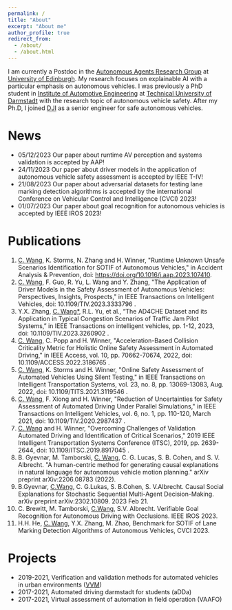 ```yaml
---
permalink: /
title: "About"
excerpt: "About me"
author_profile: true
redirect_from: 
  - /about/
  - /about.html
---
```


I am currently a Postdoc in the [Autonomous Agents Research Group](https://agents.inf.ed.ac.uk/) at [University of Edinburgh](https://www.ed.ac.uk/). My research focuses on explainable AI with a particular emphasis on autonomous vehicles. I was previously a PhD student in [Institute of Automotive Engineering](https://www.fzd.tu-darmstadt.de/fzd/index.en.jsp) at [Technical University of Darmstadt](https://www.tu-darmstadt.de/) with the research topic of autonomous vehicle safety. After my Ph.D, I joined [DJI](https://auto.dji.com/) as a senior engineer for safe autonomous vehicles.

News
======
- 05/12/2023 Our paper about runtime AV perception and systems validation is accepted by AAP!
- 24/11/2023 Our paper about driver models in the application of autonomous vehicle safety assessment is accepted by IEEE T-IV!
- 21/08/2023 Our paper about adversarial datasets for testing lane marking detection algorithms is accepted by the international Conference on Vehicular Control and Intelligence (CVCI) 2023!
- 01/07/2023 Our paper about goal recognition for autonomous vehicles is accepted by IEEE IROS 2023!

Publications
======
1. <ins>C. Wang</ins>, K. Storms, N. Zhang and H. Winner, "Runtime Unknown Unsafe Scenarios Identification for SOTIF of Autonomous Vehicles," in Accident Analysis & Prevention, doi: https://doi.org/10.1016/j.aap.2023.107410.
2. <ins>C. Wang</ins>, F. Guo, R. Yu, L. Wang and Y. Zhang, "The Application of Driver Models in the Safety Assessment of Autonomous Vehicles: Perspectives, Insights, Prospects," in IEEE Transactions on Intelligent Vehicles, doi: 10.1109/TIV.2023.3333796 .
3. Y.X. Zhang, <ins>C. Wang*</ins>, R.L. Yu, et al., “The AD4CHE Dataset and its Application in Typical Congestion Scenarios of Traffic Jam Pilot Systems,” in IEEE Transactions on intelligent vehicles, pp. 1-12, 2023, doi: 10.1109/TIV.2023.3260902     .
4. <ins>C. Wang</ins>, C. Popp and H. Winner, "Acceleration-Based Collision Criticality Metric for Holistic Online Safety Assessment in Automated Driving," in IEEE Access, vol. 10, pp. 70662-70674, 2022, doi: 10.1109/ACCESS.2022.3186765     .
5. <ins>C. Wang</ins>, K. Storms and H. Winner, "Online Safety Assessment of Automated Vehicles Using Silent Testing," in IEEE Transactions on Intelligent Transportation Systems, vol. 23, no. 8, pp. 13069-13083, Aug. 2022, doi: 10.1109/TITS.2021.3119546     .
6. <ins>C. Wang</ins>, F. Xiong and H. Winner, "Reduction of Uncertainties for Safety Assessment of Automated Driving Under Parallel Simulations," in IEEE Transactions on Intelligent Vehicles, vol. 6, no. 1, pp. 110-120, March 2021, doi: 10.1109/TIV.2020.2987437     .
7. <ins>C. Wang</ins> and H. Winner, "Overcoming Challenges of Validation Automated Driving and Identification of Critical Scenarios," 2019 IEEE Intelligent Transportation Systems Conference (ITSC), 2019, pp. 2639-2644, doi: 10.1109/ITSC.2019.8917045     .
8. B. Gyevnar, M. Tamborski, <ins>C. Wang</ins>, C. G. Lucas, S. B. Cohen, and S. V. Albrecht. "A human-centric method for generating causal explanations in natural language for autonomous vehicle motion planning." arXiv preprint arXiv:2206.08783      (2022).
9. B.Gyevnar, <ins>C.Wang</ins>, C. G.Lukas, S. B.Cohen, S. V.Albrecht. Causal Social Explanations for Stochastic Sequential Multi-Agent Decision-Making. arXiv preprint arXiv:2302.10809.      2023 Feb 21.
10. C. Brewitt, M. Tamborski, <ins>C.Wang</ins>, S.V. Albrecht. Verifiable Goal Recognition for Autonomous Driving with Occlusions. IEEE IROS 2023.
11. H.H. He, <ins>C. Wang</ins>, Y.X. Zhang, M. Zhao,  Benchmark for SOTIF of Lane Marking Detection Algorithms of Autonomous Vehicles, CVCI 2023.

Projects
======
- 2019-2021, Verification and validation methods for automated vehicles in urban environments ([VVM](https://www.vvm-projekt.de/en/))
- 2017-2021, Automated driving darmstadt for students (aDDa)
- 2017-2021, Virtual assessment of automation in field operation (VAAFO)
